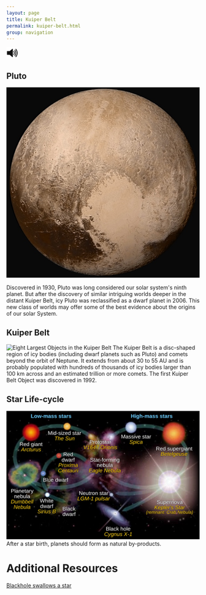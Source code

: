 ```yaml
---
layout: page
title: Kuiper Belt
permalink: kuiper-belt.html
group: navigation
---
```


<script>
function toggleSound(el) {
    var audioElem = el;
    var found = false;
    while (found === false) {
        audioElem = audioElem.nextSibling;
        if (audioElem.tagName === "AUDIO") {
            found = true;
        }
    }

    if (audioElem.paused || audioElem.paused)
        audioElem.play();
    else
        audioElem.pause();
}
</script>

<img class="player" src="img/speaker-icon.png" alt="Click to play sound" onclick="toggleSound(this)" width="30" height="30">
<audio class="audio">
  <source src="speech/kuiper-belt.wav" type="audio/wav">
Your browser does not support this audio format (wav).
</audio>

## Pluto
![Pluto](img/pluto.jpg)

Discovered in 1930, Pluto was long considered our solar system's ninth planet. But after the discovery of similar intriguing worlds deeper in the distant Kuiper Belt, icy Pluto was reclassified as a dwarf planet in 2006. This new class of worlds may offer some of the best evidence about the origins of our solar System.

## Kuiper Belt
![Eight Largest Objects in the Kuiper Belt](eightTNOs.jpg)
The Kuiper Belt is a disc-shaped region of icy bodies (including dwarf planets such as Pluto) and comets beyond the orbit of Neptune. It extends from about 30 to 55 AU and is probably populated with hundreds of thousands of icy bodies larger than 100 km across and an estimated trillion or more comets. The first Kuiper Belt Object was discovered in 1992.

## Star Life-cycle
![Star Life-cycle](img/star_life_cycles.jpg)
After a star birth, planets should form as natural by-products.

# Additional Resources
[Blackhole swallows a star](https://www.youtube.com/watch?v=hu6hIhW00Fk)

<!-- lunar missions: news twitter feed. -->
